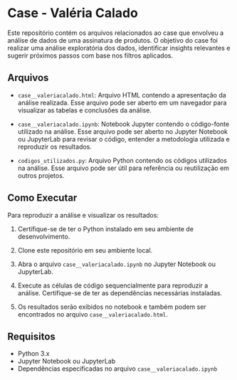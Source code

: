 # Case - Valéria Calado

Este repositório contém os arquivos relacionados ao case que envolveu a análise de dados de uma assinatura de produtos. O objetivo do case foi realizar uma análise exploratória dos dados, identificar insights relevantes e sugerir próximos passos com base nos filtros aplicados.

## Arquivos

- `case__valeriacalado.html`: Arquivo HTML contendo a apresentação da análise realizada. Esse arquivo pode ser aberto em um navegador para visualizar as tabelas e conclusões da análise.

- `case__valeriacalado.ipynb`: Notebook Jupyter contendo o código-fonte utilizado na análise. Esse arquivo pode ser aberto no Jupyter Notebook ou JupyterLab para revisar o código, entender a metodologia utilizada e reproduzir os resultados.

- `codigos_utilizados.py`: Arquivo Python contendo os códigos utilizados na análise. Esse arquivo pode ser útil para referência ou reutilização em outros projetos.
## Como Executar

Para reproduzir a análise e visualizar os resultados:

1. Certifique-se de ter o Python instalado em seu ambiente de desenvolvimento.

2. Clone este repositório em seu ambiente local.

3. Abra o arquivo `case__valeriacalado.ipynb` no Jupyter Notebook ou JupyterLab.

4. Execute as células de código sequencialmente para reproduzir a análise. Certifique-se de ter as dependências necessárias instaladas.

5. Os resultados serão exibidos no notebook e também podem ser encontrados no arquivo `case__valeriacalado.html`.

## Requisitos

- Python 3.x
- Jupyter Notebook ou JupyterLab
- Dependências especificadas no arquivo `case__valeriacalado.ipynb`